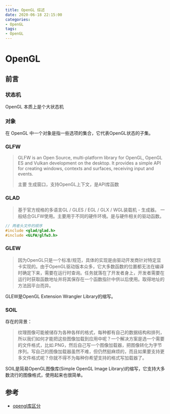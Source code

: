 ```yaml
---
title: OpenGL 综述
date: 2020-06-18 22:15:00
categories:
- OpenGL
tags:
- OpenGL
---
```


# OpenGL

## 前言

### 状态机

OpenGL 本质上是个大状态机

### 对象

在 OpenGL 中一个对象是指一些选项的集合，它代表OpenGL状态的子集。

### GLFW

> GLFW is an Open Source, multi-platform library for OpenGL, OpenGL ES and Vulkan development on the desktop. It provides a simple API for creating windows, contexts and surfaces, receiving input and events.
> 
> 主要 生成窗口，支持OpenGL上下文，是API库函数

### GLAD

> 基于官方规格的多语言GL / GLES / EGL / GLX / WGL装载机 - 生成器。
一般结合GLFW使用。主要用于不同的硬件环境。是与硬件相关的驱动函数。

```c++
// 两者头文件的顺序
#include <glad/glad.h>
#include <GLFW/glfw3.h>
```

### GLEW

>因为OpenGL只是一个标准/规范，具体的实现是由驱动开发商针对特定显卡实现的。由于OpenGL驱动版本众多，它大多数函数的位置都无法在编译时确定下来，需要在运行时查询。任务就落在了开发者身上，开发者需要在运行时获取函数地址并将其保存在一个函数指针中供以后使用。取得地址的方法因平台而异。

GLEW是OpenGL Extension Wrangler Library的缩写。

### SOIL

存在的背景：
>纹理图像可能被储存为各种各样的格式，每种都有自己的数据结构和排列，所以我们如何才能把这些图像加载到应用中呢？一个解决方案是选一个需要的文件格式，比如.PNG，然后自己写一个图像加载器，把图像转化为字节序列。写自己的图像加载器虽然不难，但仍然挺麻烦的，而且如果要支持更多文件格式呢？你就不得不为每种你希望支持的格式写加载器了。

SOIL是简易OpenGL图像库(Simple OpenGL Image Library)的缩写，它支持大多数流行的图像格式，使用起来也很简单。

## 参考

- [opengl库区分](https://www.cnblogs.com/MakeView660/p/10488306.html)